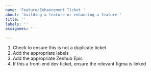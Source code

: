 ```yaml
---
name: 'Feature/Enhancement Ticket '
about: 'building a feature or enhancing a feature '
title: ''
labels: ''
assignees: ''

---
```


1. Check to ensure this is not a duplicate ticket
2. Add the appropriate labels
3. Add the appropriate Zenhub Epic 
4. If this a front-end dev ticket, ensure the relevant figma is linked
